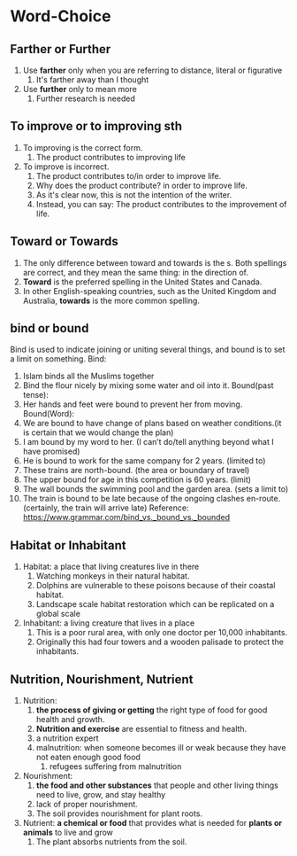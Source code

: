 # Word-Choice

## Farther or Further
1. Use **farther** only when you are referring to distance, literal or figurative
   1. It's farther away than I thought
2. Use **further** only to mean more
   1. Further research is needed

## To improve or to improving sth
1. To improving is the correct form.
   1. The product contributes to improving life
2. To improve is incorrect.
   1. The product contributes to/in order to improve life.
   2. Why does the product contribute? in order to improve life.
   3. As it's clear now, this is not the intention of the writer.
   4. Instead, you can say: The product contributes to the improvement of life.

## Toward or Towards
1. The only difference between toward and towards is the s. Both spellings are correct, and they mean the same thing: in the direction of.
2. **Toward** is the preferred spelling in the United States and Canada. 
3. In other English-speaking countries, such as the United Kingdom and Australia, **towards** is the more common spelling.

## bind or bound
Bind is used to indicate joining or uniting several things, and bound is to set a limit on something.
Bind: 
1. Islam binds all the Muslims together
2. Bind the flour nicely by mixing some water and oil into it.
Bound(past tense):
3. Her hands and feet were bound to prevent her from moving.
Bound(Word):
4. We are bound to have change of plans based on weather conditions.(it is certain that we would change the plan)
5. I am bound by my word to her. (I can’t do/tell anything beyond what I have promised)
6. He is bound to work for the same company for 2 years. (limited to)
7. These trains are north-bound. (the area or boundary of travel)
8. The upper bound for age in this competition is 60 years. (limit)
9. The wall bounds the swimming pool and the garden area. (sets a limit to)
10. The train is bound to be late because of the ongoing clashes en-route. (certainly, the train will arrive late)
Reference: https://www.grammar.com/bind_vs._bound_vs._bounded

## Habitat or Inhabitant
1. Habitat: a place that living creatures live in there
   1. Watching monkeys in their natural habitat.
   2. Dolphins are vulnerable to these poisons because of their coastal habitat.
   3. Landscape scale habitat restoration which can be replicated on a global scale
2. Inhabitant: a living creature that lives in a place
   1. This is a poor rural area, with only one doctor per 10,000 inhabitants.
   2. Originally this had four towers and a wooden palisade to protect the inhabitants.

## Nutrition, Nourishment, Nutrient
1. Nutrition:
   1. **the process of giving or getting** the right type of food for good health and growth.
   2. **Nutrition and exercise** are essential to fitness and health.
   3. a nutrition expert
   4. malnutrition: when someone becomes ill or weak because they have not eaten enough good food
      1. refugees suffering from malnutrition
2. Nourishment:
   1. **the food and other substances** that people and other living things need to live, grow, and stay healthy
   2. lack of proper nourishment.
   3. The soil provides nourishment for plant roots.
3. Nutrient: **a chemical or food** that provides what is needed for **plants or animals** to live and grow
   1. The plant absorbs nutrients from the soil.

